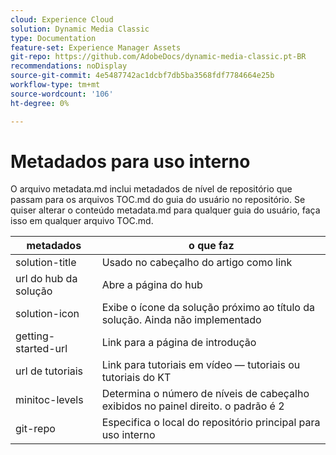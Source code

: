 ```yaml
---
cloud: Experience Cloud
solution: Dynamic Media Classic
type: Documentation
feature-set: Experience Manager Assets
git-repo: https://github.com/AdobeDocs/dynamic-media-classic.pt-BR
recommendations: noDisplay
source-git-commit: 4e5487742ac1dcbf7db5ba3568fdf7784664e25b
workflow-type: tm+mt
source-wordcount: '106'
ht-degree: 0%

---
```



# Metadados para uso interno

O arquivo metadata.md inclui metadados de nível de repositório que passam para os arquivos TOC.md do guia do usuário no repositório. Se quiser alterar o conteúdo metadata.md para qualquer guia do usuário, faça isso em qualquer arquivo TOC.md.

| metadados | o que faz |
|--- |--- |
| solution-title | Usado no cabeçalho do artigo como link |
| url do hub da solução | Abre a página do hub |
| solution-icon | Exibe o ícone da solução próximo ao título da solução. Ainda não implementado |
| getting-started-url | Link para a página de introdução |
| url de tutoriais | Link para tutoriais em vídeo — tutoriais ou tutoriais do KT |
| minitoc-levels | Determina o número de níveis de cabeçalho exibidos no painel direito. o padrão é 2 |
| git-repo | Especifica o local do repositório principal para uso interno |
